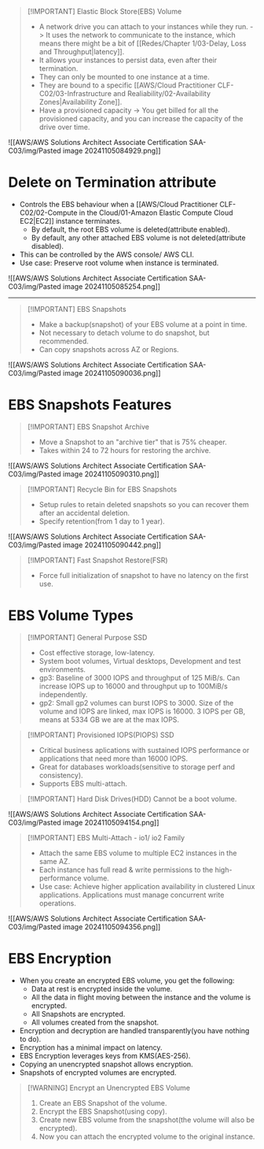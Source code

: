 > [!IMPORTANT] Elastic Block Store(EBS) Volume
> - A network drive you can attach to your instances while they run. -> It uses the network to communicate to the instance, which means there might be a bit of [[Redes/Chapter 1/03-Delay, Loss and Throughput|latency]].
> - It allows your instances to persist data, even after their termination.
> - They can only be mounted to one instance at a time.
> - They are bound to a specific [[AWS/Cloud Practitioner CLF-C02/03-Infrastructure and Realiability/02-Availability Zones|Availability Zone]].
> - Have a provisioned capacity -> You get billed for all the provisioned capacity, and you can increase the capacity of the drive over time.


![[AWS/AWS Solutions Architect Associate Certification SAA-C03/img/Pasted image 20241105084929.png]]

# Delete on Termination attribute
- Controls the EBS behaviour when a [[AWS/Cloud Practitioner CLF-C02/02-Compute in the Cloud/01-Amazon Elastic Compute Cloud EC2|EC2]] instance terminates.
	- By default, the root EBS volume is deleted(attribute enabled).
	- By default, any other attached EBS volume is not deleted(attribute disabled).
- This can be controlled by the AWS console/ AWS CLI.
- Use case: Preserve root volume when instance is terminated.

![[AWS/AWS Solutions Architect Associate Certification SAA-C03/img/Pasted image 20241105085254.png]]

---

> [!IMPORTANT] EBS Snapshots
> - Make a backup(snapshot) of your EBS volume at a point in time.
> - Not necessary to detach volume to do snapshot, but recommended.
> - Can copy snapshots across AZ or Regions.

![[AWS/AWS Solutions Architect Associate Certification SAA-C03/img/Pasted image 20241105090036.png]]

# EBS Snapshots Features

> [!IMPORTANT] EBS Snapshot Archive
> - Move a Snapshot to an "archive tier" that is 75% cheaper.
> - Takes within 24 to 72 hours for restoring the archive.

![[AWS/AWS Solutions Architect Associate Certification SAA-C03/img/Pasted image 20241105090310.png]]



> [!IMPORTANT] Recycle Bin for EBS Snapshots
> - Setup rules to retain deleted snapshots so you can recover them after an accidental deletion.
> - Specify retention(from 1 day to 1 year).

![[AWS/AWS Solutions Architect Associate Certification SAA-C03/img/Pasted image 20241105090442.png]]

> [!IMPORTANT] Fast Snapshot Restore(FSR)
> - Force full initialization of snapshot to have no latency on the first use.


# EBS Volume Types

> [!IMPORTANT] General Purpose SSD 
> - Cost effective storage, low-latency.
> - System boot volumes, Virtual desktops, Development and test environments.
> - gp3: Baseline of 3000 IOPS and throughput of 125 MiB/s. Can increase IOPS up to 16000 and throughput up to 100MiB/s independently. 
> - gp2: Small gp2 volumes can burst IOPS to 3000. Size of the volume and IOPS are linked, max IOPS is 16000. 3 IOPS per GB, means at 5334 GB we are at the max IOPS.


> [!IMPORTANT] Provisioned IOPS(PIOPS) SSD
> - Critical business aplications with sustained IOPS performance or applications that need more than 16000 IOPS.
> - Great for databases workloads(sensitive to storage perf and consistency).
> - Supports EBS multi-attach.



> [!IMPORTANT] Hard Disk Drives(HDD)
> Cannot be a boot volume.
> 


![[AWS/AWS Solutions Architect Associate Certification SAA-C03/img/Pasted image 20241105094154.png]]


> [!IMPORTANT] EBS Multi-Attach - io1/ io2 Family
> - Attach the same EBS volume to multiple EC2 instances in the same AZ.
> - Each instance has full read & write permissions to the high-performance volume.
> - Use case: Achieve higher application availability in clustered Linux applications. Applications must manage concurrent write operations.


![[AWS/AWS Solutions Architect Associate Certification SAA-C03/img/Pasted image 20241105094356.png]]


# EBS Encryption
- When you create an encrypted EBS volume, you get the following:
	- Data at rest is encrypted inside the volume.
	- All the data in flight moving between the instance and the volume is encrypted.
	- All Snapshots are encrypted.
	- All volumes created from the snapshot.
- Encryption and decryption are handled transparently(you have nothing to do).
- Encryption has a minimal impact on latency.
- EBS Encryption leverages keys from KMS(AES-256).
- Copying an unencrypted snapshot allows encryption.
- Snapshots of encrypted volumes are encrypted.


> [!WARNING] Encrypt an Unencrypted EBS Volume
> 1. Create an EBS Snapshot of the volume.
> 2. Encrypt the EBS Snapshot(using copy).
> 3. Create new EBS volume from the snapshot(the volume will also be encrypted).
> 4. Now you can attach the encrypted volume to the original instance.
